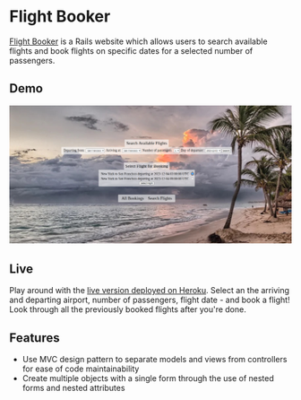 # Flight Booker

[Flight Booker](https://mg-flights.herokuapp.com/) is a Rails website which allows users to search available flights and book flights on specific dates for a selected number of passengers. 

## Demo

<img src='flight_demo.png' alt='flight_demo'>

## Live

Play around with the [live version deployed on Heroku](https://mg-flights.herokuapp.com/). Select an the arriving and departing airport, number of passengers, flight date - and book a flight! Look through all the previously booked flights after you're done. 

## Features

- Use MVC design pattern to separate models and views from controllers for ease of code maintainability
- Create multiple objects with a single form through the use of nested forms and nested attributes
